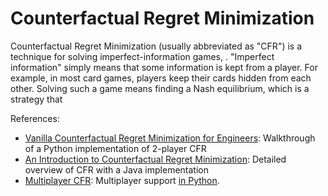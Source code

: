 # Counterfactual Regret Minimization

Counterfactual Regret Minimization (usually abbreviated as "CFR") is a technique for solving imperfect-information games, . "Imperfect information" simply means that some information is kept from a player. For example, in most card games, players keep their cards hidden from each other. Solving such a game means finding a Nash equilibrium, which is a strategy that

References:
* [Vanilla Counterfactual Regret Minimization for Engineers](https://justinsermeno.com/posts/cfr/): Walkthrough of a Python implementation of 2-player CFR
* [An Introduction to Counterfactual Regret Minimization](http://modelai.gettysburg.edu/2013/cfr/): Detailed overview of CFR with a Java implementation
* [Multiplayer CFR](https://medium.com/ai-in-plain-english/building-a-poker-ai-part-7-exploitability-multiplayer-cfr-and-3-player-kuhn-poker-25f313bf83cf): Multiplayer support [in Python](https://github.com/tt293/medium-poker-ai/blob/master/part_7/multiplayer_kuhn_poker_cfr.py).
<!--stackedit_data:
eyJoaXN0b3J5IjpbMTUzNjc2Mjk4MF19
-->